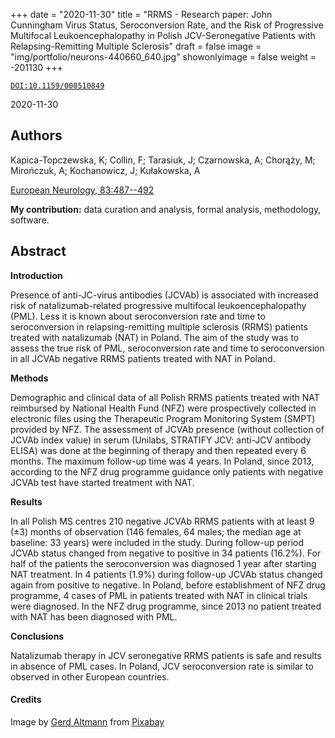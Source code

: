 +++
date = "2020-11-30"
title = "RRMS - Research paper: John Cunningham Virus Status, Seroconversion Rate, and the Risk of Progressive Multifocal Leukoencephalopathy in Polish JCV-Seronegative Patients with Relapsing-Remitting Multiple Sclerosis"
draft = false
image = "img/portfolio/neurons-440660_640.jpg"
showonlyimage = false
weight = -201130
+++

[`DOI:10.1159/000510849`](https://doi.org/10.1159/000510849)

2020-11-30
<!--more-->

## Authors

Kapica-Topczewska, K; Collin, F; Tarasiuk, J;
Czarnowska, A; Chorąży, M; Mirończuk, A; Kochanowicz, J;
Kułakowska, A

[European Neurology, 83:487--492](https://doi.org/10.1159/000510849)

**My contribution:** data curation and analysis, formal analysis, methodology,
software.


## Abstract

**Introduction**

Presence of anti-JC-virus antibodies (JCVAb) is associated
with increased risk of natalizumab-related progressive
multifocal leukoencephalopathy (PML). Less it is known about
seroconversion rate and time to seroconversion in
relapsing-remitting multiple sclerosis (RRMS) patients treated
with natalizumab (NAT) in Poland. The aim of the study was to
assess the true risk of PML, seroconversion rate and time to
seroconversion  in all JCVAb negative RRMS patients treated
with NAT in Poland.

**Methods**

Demographic and clinical data of all Polish RRMS patients
treated with NAT reimbursed by National Health Fund (NFZ) were
prospectively collected in electronic files using the
Therapeutic Program Monitoring System (SMPT) provided by NFZ.
The assessment of JCVAb presence
(without collection of JCVAb index value) in serum
(Unilabs, STRATIFY JCV: anti-JCV antibody ELISA)
was done at the beginning of therapy and then
repeated every 6 months. The maximum  follow-up time was 4
years. In Poland, since 2013, according to the NFZ drug
programme guidance only patients with negative JCVAb test have
started treatment with NAT.

**Results**

In all Polish MS centres 210 negative JCVAb RRMS patients with
at least 9 (±3) months of observation
(146 females, 64 males; the median age at baseline: 33 years)
were included in the study. During follow-up period JCVAb status changed from
negative to positive in 34 patients (16.2%). For half of the
patients the seroconversion was diagnosed 1 year after
starting NAT treatment. In 4 patients (1.9%) during follow-up
JCVAb status changed again from positive to negative. In
Poland, before establishment of NFZ drug programme, 4 cases of
PML in patients treated with NAT in clinical trials were
diagnosed. In the NFZ drug programme, since 2013 no patient
treated with NAT has been diagnosed with PML.

**Conclusions**

Natalizumab therapy in JCV seronegative RRMS patients is safe
and results in absence of PML cases. In Poland, JCV
seroconversion rate is similar to observed in other European
countries.

#### Credits
Image by <a href="https://pixabay.com/users/geralt-9301/?utm_source=link-attribution&amp;utm_medium=referral&amp;utm_campaign=image&amp;utm_content=440660">Gerd Altmann</a> from <a href="https://pixabay.com/?utm_source=link-attribution&amp;utm_medium=referral&amp;utm_campaign=image&amp;utm_content=440660">Pixabay</a>
